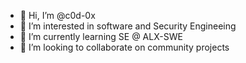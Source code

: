 - 👋 Hi, I’m @c0d-0x
- 👀 I’m interested in software and Security Engineeing
- 🌱 I’m currently learning SE @ ALX-SWE
- 💞️ I’m looking to collaborate on community projects

<!---
c0d-0x/c0d-0x is a ✨ special ✨ repository because its `README.md` (this file) appears on your GitHub profile.
You can click the Preview link to take a look at your changes.
--->
